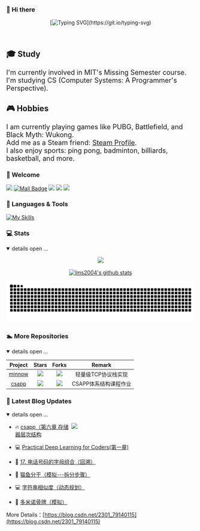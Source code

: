 ### 👋 Hi there

<div align="center">

[![Typing SVG](https://readme-typing-svg.herokuapp.com?font=Handlee&center=true&vCenter=true&width=500&height=60&lines=The+traveler+often+arrives%2C+and+the+doer+often+succeeds.)](https://git.io/typing-svg)

<img src="https://cdn.jsdelivr.net/gh/eryajf/tu@main/img/image_20240420_214408.gif"
width="800"  height="3">

</div>

<h2>🎓 Study</h2>
<p style="font-size: 18px;">
I'm currently involved in MIT's Missing Semester course.<br>
I'm studying CS (Computer Systems: A Programmer's Perspective).
</p>

<h2>🎮 Hobbies</h2>
<p style="font-size: 18px;">
I am currently playing games like PUBG, Battlefield, and Black Myth: Wukong.<br>
Add me as a Steam friend: <a href="https://steamcommunity.com/profiles/76561199515626584/">Steam Profile</a>.<br>
I also enjoy sports: ping pong, badminton, billiards, basketball, and more.
</p>


### 🤗 Welcome

[![](https://visitor-badge.laobi.icu/badge?page_id=lms2004.lms2004)](https://visitor-badge.laobi.icu/badge?page_id=lms2004.lms2004)
[![Mail Badge](https://img.shields.io/badge/-llms26@bupt.edu.cn-c14438?style=flat&logo=Gmail&logoColor=white&link=mailto:llms26@bupt.edu.cn)](mailto:llms26@bupt.edu.cn)
[![](https://img.shields.io/github/stars/lms2004?color=fefb7b&logo=Undertale)](https://github-readme-stats.vercel.app/api?username=lms2004&include_orgs=true&hide_title=false&hide_border=true&show_icons=true&include_all_commits=true&line_height=20&bg_color=0,EC6C6C,FFD479,FFFC79,73FA79&theme=graywhite&locale=cn)
[![](https://img.shields.io/github/followers/lms2004?color=27da6b&logo=Handshake)](https://github.com/lms2004?tab=followers)
[![](https://img.shields.io/badge/%E5%8D%9A%E5%AE%A2-CSDN博客-d7b1bf?logo=Blogger)](https://blog.csdn.net/2301_79140115)

### 🧰 Languages & Tools

[![My Skills](https://skillicons.dev/icons?i=cplusplus,rust,python,github,git,vscode,linux,java,gdb,qt,assembly&theme=light)](https://github.com/lms2004)


### 💻 Stats

<details open>
<summary>details open ...</summary>

<div align="center">

![](https://github-immortality.vercel.app/api?username=lms2004)

[![lms2004's github stats](https://github-readme-stats.vercel.app/api?username=lms2004&include_orgs=true&hide_title=false&hide_border=true&show_icons=true&include_all_commits=true&line_height=20&bg_color=0,EC6C6C,FFD479,FFFC79,73FA79&theme=graywhite&locale=cn)](https://github-readme-stats.vercel.app/api?username=lms2004&include_orgs=true&hide_title=false&hide_border=true&show_icons=true&include_all_commits=true&line_height=20&bg_color=0,EC6C6C,FFD479,FFFC79,73FA79&theme=graywhite&locale=cn)

[![snake-dark](https://raw.githubusercontent.com/lms2004/lms2004/gh-pages/github-contribution-grid-snake-dark.svg)](https://raw.githubusercontent.com/lms2004/lms2004/gh-pages/github-contribution-grid-snake-dark.svg)

</div>

</details>

### 🏊 More Repositories

<details open>
<summary>details open ...</summary>

|                        Project                         |                            Stars                              |                            Forks                             |              Remark              |
| :----------------------------------------------------: | :----------------------------------------------------------: | :----------------------------------------------------------: | :------------------------------: |
| [minnow](https://github.com/lms2004/minnow)            | ![](https://img.shields.io/github/stars/lms2004/minnow?color=f2f08d&logo=Undertale&logoColor=eb4630) | ![](https://img.shields.io/github/forks/lms2004/minnow?color=ba86eb&logo=Handshake&logoColor=ea6aa6) | 轻量级TCP协议栈实现 |
| [csapp](https://github.com/lms2004/csapp.git)              | ![](https://img.shields.io/github/stars/lms2004/csapp?color=f2f08d&logo=Undertale&logoColor=eb4630) | ![](https://img.shields.io/github/forks/lms2004/csapp?color=ba86eb&logo=Handshake&logoColor=ea6aa6) | CSAPP体系结构课程作业 |

</details>

### 📝 Latest Blog Updates

<details open>
<summary>details open ...</summary>

<img align='right' src="https://tva4.sinaimg.cn/large/008k1Yt0ly1h4no500obvg30fk0bo1cn.gif" width="330" />

<!-- BLOG-POST-LIST:START -->
- 🔥 [csapp（第六章 存储器层次结构](https://blog.csdn.net/2301_79140115/article/details/142165531) 

- 💻 [Practical Deep Learning for Coders&lpar;第一章&rpar;](https://blog.csdn.net/2301_79140115/article/details/142684715) 

- 📝 [17. 电话号码的字母组合（回溯）](https://blog.csdn.net/2301_79140115/article/details/142643446) 

- 💯 [猫鱼分干（模拟---拆分步骤）](https://blog.csdn.net/2301_79140115/article/details/142596553) 

- 💻 [字符串相似度（动态规划）](https://blog.csdn.net/2301_79140115/article/details/142560415) 

- 💯 [多米诺骨牌（模拟）](https://blog.csdn.net/2301_79140115/article/details/142520988) 
<!-- BLOG-POST-LIST:END -->

More Details：[https://blog.csdn.net/2301_79140115](https://blog.csdn.net/2301_79140115)

</details>
